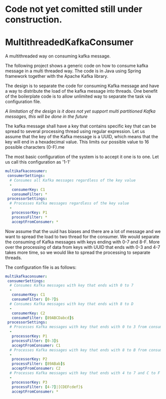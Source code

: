 # Code not yet comitted still under construction.

# MultithreadedKafkaConsumer
A multithreaded way on consuming kafka message.

The following project shows a generic code on how to consume kafka message in a multi threaded way. 
The code is in Java using Spring framework together with the Apache Kafka library.

The design is to separate the code for consuming Kafka message and have a way to distribute the load 
of the kafka message into threads. One benefit of the boilerplate code is to allow unlimited way to separate
the task via configuration file.

*A limitation of the design is it does not yet support multi partitioned Kafka messages, this will be done in the future*

The kafka message shall have a key that contains specific key that can be spread to several processing 
thread using regular expression. Let us assume that the key of the Kafka message is a UUID, which means 
that the key will end in a hexadecimal value. This limits our possible value to 16 possible characters (0-F).me

The most basic configuration of the system is to accept it one is to one. Let us call this configuration as '1-1'
```yml
multikafkaconsumer:
 consumerSettings:
  # Consumes all Kafka messages regardless of the key value
  -
   consumerKey: C1
   consumeFilter: *
 processorSettings:
  # Processes Kafka messages regardless of the key value
  -
   processorKey: P1
   processFilter: *
   acceptFromConsumer: *
```

Now assume that the uuid has biases and there are a lot of message and we want to spread the load to two thread 
for the consumer. We would separate the consuming of Kafka messages with keys ending with 0-7 and 8-F. 
More over the processing of data from keys with UUID that ends with 0-3 and 4-7 takes more time, so we would like
to spread the processing to separate threads.

The configuration file is as follows:
```yml
multikafkaconsumer:
 consumerSettings:
  # Consumes Kafka messages with key that ends with 0 to 7
  -
   consumerKey: C1
   consumeFilter: [0-7]$
  # Consumes Kafka messages with key that ends with 8 to D
  -
   consumerKey: C2
   consumeFilter: [89ABCDabcd]$
 processorSettings:
  # Processes Kafka messages with key that ends with 0 to 3 from consumer C1
  -
   processorKey: P1
   processFilter: [0-3]$
   acceptFromConsumer: C1
  # Processes Kafka messages with key that ends with 8 to B from consumer C2
  -
   processorKey: P2
   processFilter: [89ABab]$
   acceptFromConsumer: C2
  # Processes Kafka messages with key that ends with 4 to 7 and C to F from both consumers
  -
   processorKey: P3
   processFilter: [4-7]|[CDEFcdef]$
   acceptFromConsumer: *
```
